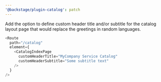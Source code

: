 ```yaml
---
'@backstage/plugin-catalog': patch
---
```


Add the option to define custom header title and/or subtitle for the catalog layout page that would replace the greetings in random languages.

```js
<Route
  path="/catalog"
  element={
    <CatalogIndexPage
      customHeaderTitle="MyCompany Service Catalog"
      customHeaderSubtitle="Some subtitle text"
    />
  }
/>
```
